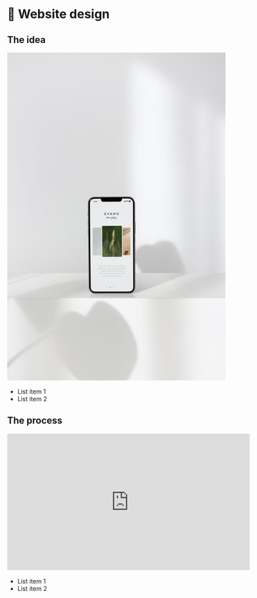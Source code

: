 # 🎨 Website design

## The idea

![Website redesign](images/website-redesign.png ':size=80%')

* List item 1
* List item 2

## The process

<iframe width="560" height="315" src="https://www.youtube.com/embed/lJIrF4YjHfQ?si=B21RBO1krg9McbGg" title="YouTube video player" frameborder="0" allow="accelerometer; autoplay; clipboard-write; encrypted-media; gyroscope; picture-in-picture; web-share" allowfullscreen></iframe>  

* List item 1
* List item 2